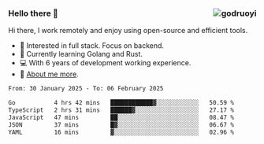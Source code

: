 ### Hello there 👋 <img align="right" src="https://github-readme-stats.vercel.app/api?username=godruoyi&show_icons=true" alt="godruoyi" />

Hi there, I work remotely and enjoy using open-source and efficient tools.

- 🔭 Interested in full stack. Focus on backend.
- 🌱 Currently learning Golang and Rust.
- 💻 With 6 years of development working experience.
- 👒 [About me more](https://godruoyi.com/posts/about-godruoyi).



<!--START_SECTION:waka-->

```txt
From: 30 January 2025 - To: 06 February 2025

Go           4 hrs 42 mins   ████████████▓░░░░░░░░░░░░   50.59 %
TypeScript   2 hrs 31 mins   ██████▓░░░░░░░░░░░░░░░░░░   27.17 %
JavaScript   47 mins         ██░░░░░░░░░░░░░░░░░░░░░░░   08.47 %
JSON         37 mins         █▓░░░░░░░░░░░░░░░░░░░░░░░   06.67 %
YAML         16 mins         ▓░░░░░░░░░░░░░░░░░░░░░░░░   02.96 %
```

<!--END_SECTION:waka-->

